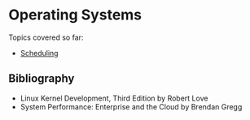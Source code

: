 # Operating Systems

Topics covered so far:

* [Scheduling](sheduling.md)

## Bibliography

* Linux Kernel Development, Third Edition by Robert Love
* System Performance: Enterprise and the Cloud by Brendan Gregg

